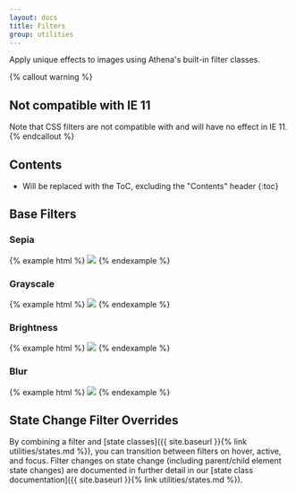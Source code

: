 ```yaml
---
layout: docs
title: Filters
group: utilities
---
```


Apply unique effects to images using Athena's built-in filter classes.

{% callout warning %}
## Not compatible with IE 11
Note that CSS filters are not compatible with and will have no effect in IE 11.
{% endcallout %}


## Contents

* Will be replaced with the ToC, excluding the "Contents" header
{:toc}


## Base Filters

### Sepia

{% example html %}
<img src="https://unsplash.it/255/255" class="filter-sepia">
{% endexample %}

### Grayscale

{% example html %}
<img src="https://unsplash.it/255/255" class="filter-grayscale">
{% endexample %}

### Brightness

{% example html %}
<img src="https://unsplash.it/255/255" class="filter-brightness">
{% endexample %}

### Blur

{% example html %}
<img src="https://unsplash.it/255/255" class="filter-blur">
{% endexample %}


## State Change Filter Overrides

By combining a filter and [state classes]({{ site.baseurl }}{% link utilities/states.md %}), you can transition between filters on hover, active, and focus. Filter changes on state change (including parent/child element state changes) are documented in further detail in our [state class documentation]({{ site.baseurl }}{% link utilities/states.md %}).
